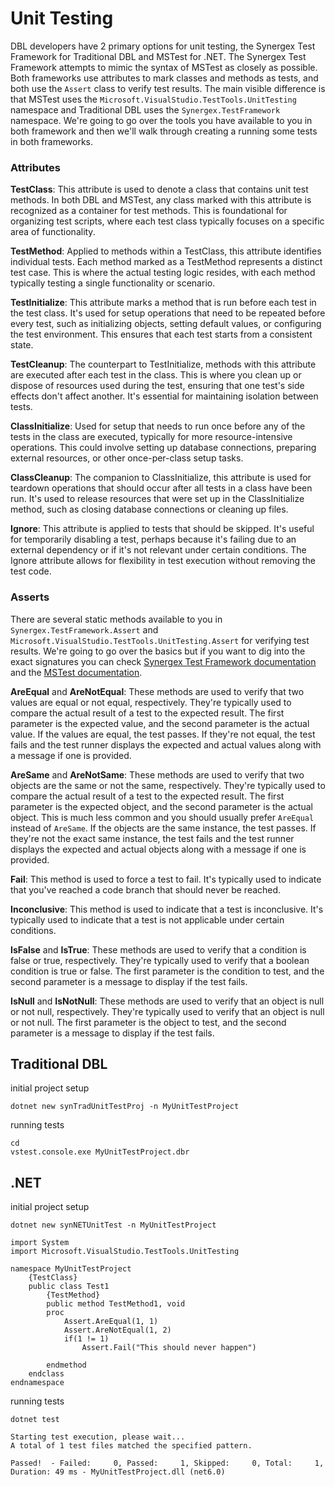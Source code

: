 # Unit Testing
DBL developers have 2 primary options for unit testing, the Synergex Test Framework for Traditional DBL and MSTest for .NET. The Synergex Test Framework attempts to mimic the syntax of MSTest as closely as possible. Both frameworks use attributes to mark classes and methods as tests, and both use the `Assert` class to verify test results. The main visible difference is that MSTest uses the `Microsoft.VisualStudio.TestTools.UnitTesting` namespace and Traditional DBL uses the `Synergex.TestFramework` namespace. We're going to go over the tools you have available to you in both framework and then we'll walk through creating a running some tests in both frameworks.

### Attributes

**TestClass**: This attribute is used to denote a class that contains unit test methods. In both DBL and MSTest, any class marked with this attribute is recognized as a container for test methods. This is foundational for organizing test scripts, where each test class typically focuses on a specific area of functionality.

**TestMethod**: Applied to methods within a TestClass, this attribute identifies individual tests. Each method marked as a TestMethod represents a distinct test case. This is where the actual testing logic resides, with each method typically testing a single functionality or scenario.

**TestInitialize**: This attribute marks a method that is run before each test in the test class. It's used for setup operations that need to be repeated before every test, such as initializing objects, setting default values, or configuring the test environment. This ensures that each test starts from a consistent state.

**TestCleanup**: The counterpart to TestInitialize, methods with this attribute are executed after each test in the class. This is where you clean up or dispose of resources used during the test, ensuring that one test's side effects don't affect another. It's essential for maintaining isolation between tests.

**ClassInitialize**: Used for setup that needs to run once before any of the tests in the class are executed, typically for more resource-intensive operations. This could involve setting up database connections, preparing external resources, or other once-per-class setup tasks.

**ClassCleanup**: The companion to ClassInitialize, this attribute is used for teardown operations that should occur after all tests in a class have been run. It's used to release resources that were set up in the ClassInitialize method, such as closing database connections or cleaning up files.

**Ignore**: This attribute is applied to tests that should be skipped. It's useful for temporarily disabling a test, perhaps because it's failing due to an external dependency or if it's not relevant under certain conditions. The Ignore attribute allows for flexibility in test execution without removing the test code.

### Asserts
There are several static methods available to you in `Synergex.TestFramework.Assert` and `Microsoft.VisualStudio.TestTools.UnitTesting.Assert` for verifying test results. We're going to go over the basics but if you want to dig into the exact signatures you can check [Synergex Test Framework documentation](https://www.synergex.com/docs/#vs/Assert.htm) and the [MSTest documentation](https://docs.microsoft.com/en-us/dotnet/api/microsoft.visualstudio.testtools.unittesting.assert?view=mstest-net-1.3.2).

**AreEqual** and **AreNotEqual**: These methods are used to verify that two values are equal or not equal, respectively. They're typically used to compare the actual result of a test to the expected result. The first parameter is the expected value, and the second parameter is the actual value. If the values are equal, the test passes. If they're not equal, the test fails and the test runner displays the expected and actual values along with a message if one is provided.

**AreSame** and **AreNotSame**: These methods are used to verify that two objects are the same or not the same, respectively. They're typically used to compare the actual result of a test to the expected result. The first parameter is the expected object, and the second parameter is the actual object. This is much less common and you should usually prefer `AreEqual` instead of `AreSame`. If the objects are the same instance, the test passes. If they're not the exact same instance, the test fails and the test runner displays the expected and actual objects along with a message if one is provided.

**Fail**: This method is used to force a test to fail. It's typically used to indicate that you've reached a code branch that should never be reached. 

**Inconclusive**: This method is used to indicate that a test is inconclusive. It's typically used to indicate that a test is not applicable under certain conditions.

**IsFalse** and **IsTrue**: These methods are used to verify that a condition is false or true, respectively. They're typically used to verify that a boolean condition is true or false. The first parameter is the condition to test, and the second parameter is a message to display if the test fails.

**IsNull** and **IsNotNull**: These methods are used to verify that an object is null or not null, respectively. They're typically used to verify that an object is null or not null. The first parameter is the object to test, and the second parameter is a message to display if the test fails.

## Traditional DBL
initial project setup

```console
dotnet new synTradUnitTestProj -n MyUnitTestProject
```

running tests
```console
cd 
vstest.console.exe MyUnitTestProject.dbr
```
## .NET
initial project setup

```console
dotnet new synNETUnitTest -n MyUnitTestProject
```

```dbl
import System
import Microsoft.VisualStudio.TestTools.UnitTesting

namespace MyUnitTestProject
	{TestClass}
	public class Test1
		{TestMethod}
		public method TestMethod1, void
		proc
            Assert.AreEqual(1, 1)
            Assert.AreNotEqual(1, 2)
            if(1 != 1)
                Assert.Fail("This should never happen")

		endmethod
	endclass
endnamespace
```

running tests

```console
dotnet test

Starting test execution, please wait...
A total of 1 test files matched the specified pattern.

Passed!  - Failed:     0, Passed:     1, Skipped:     0, Total:     1, Duration: 49 ms - MyUnitTestProject.dll (net6.0)
```